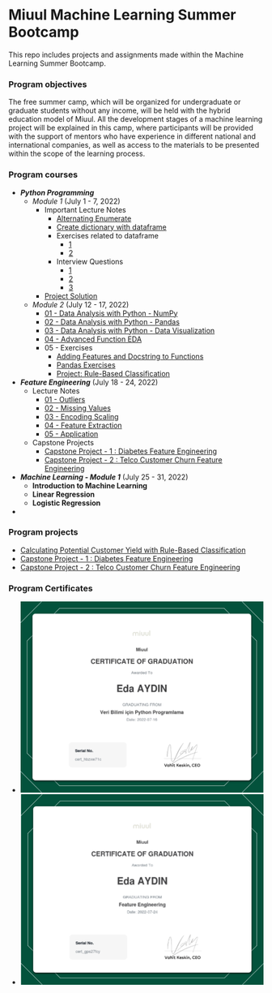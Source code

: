 # Miuul Machine Learning Summer Bootcamp

This repo includes projects and assignments made within the Machine Learning Summer Bootcamp.

### Program objectives

The free summer camp, which will be organized for undergraduate or graduate students without any income, will be held
with the hybrid education model of Miuul. All the development stages of a machine learning project will be explained in
this camp, where participants will be provided with the support of mentors who have experience in different national and
international companies, as well as access to the materials to be presented within the scope of the learning process.

### Program courses

- **_Python Programming_**
    - _Module 1_ (July 1 - 7, 2022)
        - Important Lecture Notes
            - [Alternating Enumerate](https://github.com/edaaydinea/Miuul-Machine-Learning-Summer-Bootcamp/blob/main/Module%201/alternating_enumerate.py)
            - [Create dictionary with dataframe](https://github.com/edaaydinea/Miuul-Machine-Learning-Summer-Bootcamp/blob/main/Module%201/create_dictionary.py)
            - Exercises related to dataframe
                - [1](https://github.com/edaaydinea/Miuul-Machine-Learning-Summer-Bootcamp/blob/main/Module%201/change_names.py)
                - [2](https://github.com/edaaydinea/Miuul-Machine-Learning-Summer-Bootcamp/blob/main/Module%201/change_names2.py)
            - Interview Questions
                - [1](https://github.com/edaaydinea/Miuul-Machine-Learning-Summer-Bootcamp/blob/main/Module%201/interview_question.py)
                - [2](https://github.com/edaaydinea/Miuul-Machine-Learning-Summer-Bootcamp/blob/main/Module%201/interview_question2.py)
                - [3](https://github.com/edaaydinea/Miuul-Machine-Learning-Summer-Bootcamp/blob/main/Module%201/interview_question3.py)
        - [Project Solution](https://github.com/edaaydinea/Miuul-Machine-Learning-Summer-Bootcamp/blob/main/Module%201/homework1.py)
    - _Module 2_ (July 12 - 17, 2022)
        - [01 - Data Analysis with Python - NumPy](https://github.com/edaaydinea/Miuul-Machine-Learning-Summer-Bootcamp/blob/58c70bbff0821c0df160aebe21689df238611ea9/Module%202/01%20-%20Data%20Analysis%20with%20Python%20-%20NumPy)
        - [02 - Data Analysis with Python - Pandas](https://github.com/edaaydinea/Miuul-Machine-Learning-Summer-Bootcamp/blob/58c70bbff0821c0df160aebe21689df238611ea9/Module%202/02%20-%20Data%20Analysis%20with%20Python%20-%20Pandas)
        - [03 - Data Analysis with Python - Data Visualization](https://github.com/edaaydinea/Miuul-Machine-Learning-Summer-Bootcamp/blob/58c70bbff0821c0df160aebe21689df238611ea9/Module%202/03%20-%20Data%20Analysis%20with%20Python%20-%20Data%20Visualization)
        - [04 - Advanced Function EDA](https://github.com/edaaydinea/Miuul-Machine-Learning-Summer-Bootcamp/blob/58c70bbff0821c0df160aebe21689df238611ea9/Module%202/04%20-%20Advanced%20Functional%20EDA)
        - 05 - Exercises
            - [Adding Features and Docstring to Functions](https://github.com/edaaydinea/Miuul-Machine-Learning-Summer-Bootcamp/blob/58c70bbff0821c0df160aebe21689df238611ea9/Module%202/05%20-%20Exercises/Adding%20Features%20and%20DocString%20to%20Functions.ipynb)
            - [Pandas Exercises](https://github.com/edaaydinea/Miuul-Machine-Learning-Summer-Bootcamp/blob/58c70bbff0821c0df160aebe21689df238611ea9/Module%202/05%20-%20Exercises/Pandas%20Exercises.ipynb)
            - [Project: Rule-Based Classification](https://github.com/edaaydinea/Miuul-Machine-Learning-Summer-Bootcamp/blob/58c70bbff0821c0df160aebe21689df238611ea9/Module%202/05%20-%20Exercises/Rule-Based%20Classification.ipynb)
- **_Feature Engineering_** (July 18 - 24, 2022)
    - Lecture Notes
        - [01 - Outliers](https://github.com/edaaydinea/Miuul-Machine-Learning-Summer-Bootcamp/blob/ca797061e0f8751da8c8709f96a6f4d89f736627/Module%203/01%20-%20Outliers.ipynb)
        - [02 - Missing Values](https://github.com/edaaydinea/Miuul-Machine-Learning-Summer-Bootcamp/blob/ca797061e0f8751da8c8709f96a6f4d89f736627/Module%203/02%20-%20Missing%20Values.ipynb)
        - [03 - Encoding Scaling](https://github.com/edaaydinea/Miuul-Machine-Learning-Summer-Bootcamp/blob/ca797061e0f8751da8c8709f96a6f4d89f736627/Module%203/03%20-%20Encoding%20Scaling.ipynb)
        - [04 - Feature Extraction](https://github.com/edaaydinea/Miuul-Machine-Learning-Summer-Bootcamp/blob/ca797061e0f8751da8c8709f96a6f4d89f736627/Module%203/04%20-%20Feature%20Extraction.ipynb)
        - [05 - Application](https://github.com/edaaydinea/Miuul-Machine-Learning-Summer-Bootcamp/blob/ca797061e0f8751da8c8709f96a6f4d89f736627/Module%203/05%20-%20Application.ipynb)
    - Capstone Projects
        - [Capstone Project - 1 : Diabetes Feature Engineering]()
        - [Capstone Project - 2 : Telco Customer Churn Feature Engineering]()
- **_Machine Learning - Module 1_** (July 25 - 31, 2022)
    - **Introduction to Machine Learning**
    - **Linear Regression**
    - **Logistic Regression**
-

### Program projects

- [Calculating Potential Customer Yield with Rule-Based Classification](https://github.com/edaaydinea/Miuul-Machine-Learning-Summer-Bootcamp/blob/58c70bbff0821c0df160aebe21689df238611ea9/Module%202/05%20-%20Exercises/Rule-Based%20Classification.ipynb)
- [Capstone Project - 1 : Diabetes Feature Engineering]()
- [Capstone Project - 2 : Telco Customer Churn Feature Engineering]()

### Program Certificates

- ![Python Programming for Data Science](Certificates/python_programming_for_data_science.jpg)
- ![Feature Engineering](Certificates/feature_engineering.png)